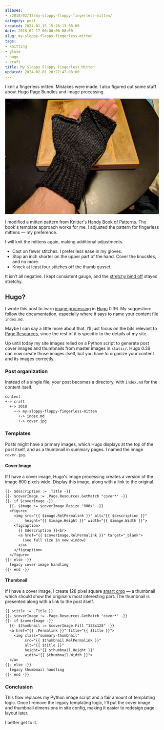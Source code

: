 ```yaml
---
aliases:
- /2018/02/17/my-sloppy-floppy-fingerless-mitten/
category: post
created: 2024-01-15 15:26:13-08:00
date: 2018-02-17 00:00:00-08:00
slug: my-sloppy-floppy-fingerless-mitten
tags:
- knitting
- glove
- hugo
- craft
title: My Sloppy Floppy Fingerless Mitten
updated: 2024-02-01 20:27:47-08:00
---
```


I knit a fingerless mitten. Mistakes were made. I also figured out some stuff about Hugo Page Bundles and image processing.

<!--more-->

![attachments/img/2018/cover-2018-02-17.jpg](../../../attachments/img/2018/cover-2018-02-17.jpg)

I modified a mitten pattern from [Knitter's Handy Book of Patterns](https://www.goodreads.com/book/show/85015.Knitters_Handy_Book_Of_Patterns?from_search=true). The book's template approach works for me. I adjusted the pattern for fingerless mittens — my preference.

I will knit the mittens again, making additional adjustments.

* Cast on fewer stitches. I prefer less ease in my gloves.
* Stop an inch shorter on the upper part of the hand. Cover the knuckles, and no more.
* Knock at least four stitches off the thumb gusset.

It isn't all negative. I kept consistent gauge, and the [stretchy bind off](https://www.thespruce.com/stretchy-bind-off-stich-knitting-tutorial-2115677) stayed stretchy.

## Hugo?

I wrote this post to learn [image processing](https://gohugo.io/content-management/image-processing/) in [Hugo](../../../card/Hugo.md) 0.36. My suggestion: follow the documentation, especially where it says to name your content file `index.md`.

Maybe I can say a little more about that. I'll just focus on the bits relevant to [Page Resources](https://gohugo.io/content-management/page-resources/), since the rest of it is specific to the details of my site.

Up until today my site images relied on a Python script to generate post cover images and thumbnails from master images in `static/`. Hugo 0.36 can now create those images itself, but you have to organize your content and its images correctly.

### Post organization

Instead of a single file, your post becomes a directory, with `index.md` for the content itself.

````
content
+-> craft
  +-> 2018
    +-> my-sloppy-floppy-fingerless-mitten
      +-> index.md
      +-> cover.jpg
````

### Templates

Posts might have a primary images, which Hugo displays at the top of the post itself, and as a thumbnail in summary pages. I named the image `cover.jpg`.

#### Cover Image

If I have a cover image, Hugo's image processing creates a version of the image 800 pixels wide. Display this image, along with a link to the original.

````
{{- $description := .Title -}}
{{- $coverImage := .Page.Resources.GetMatch "cover*" -}}
{{- if $coverImage -}}
  {{- $image := $coverImage.Resize "800x" -}}
  <figure>
    <img src="{{ $image.RelPermalink }}" alt="{{ $description }}"
         height="{{ $image.Height }}" width="{{ $image.Width }}">
    <figcaption>
      {{ $description }}<br>
      <a href="{{ $coverImage.RelPermalink }}" target="_blank">
        (see full size in new window)
      </a>
    </figcaption>
  </figure>
{{- else -}}
  legacy cover image handling
{{- end -}}
````

#### Thumbnail

If I have a cover image, I create 128 pixel square [smart crop](https://gohugo.io/content-management/image-processing/#smart-cropping-of-images) — a thumbnail which should show the original's most interesting part. The thumbnail is presented along with a link to the post itself.

````
{{ $title := .Title }}
{{- $coverImage := .Page.Resources.GetMatch "cover*" -}}
{{- if $coverImage -}}
  {{- $thumbnail := $coverImage.Fill "128x128" -}}
  <a href="{{ .Permalink }}" title="{{ $title }}">
    <img class="summary-thumbnail"
         src="{{ $thumbnail.RelPermalink }}"
         alt="{{ $title }}"
         height="{{ $thumbnail.Height }}"
         width="{{ $thumbnail.Width }}">
  </a>
{{- else -}}
  legacy thumbnail handling
{{- end -}}
````

### Conclusion

This flow replaces my Python image script and a fair amount of templating logic. Once I remove the legacy templating logic, I'll put the cover image and thumbnail dimensions in site config, making it easier to redesign page layout later.

I better get to it.